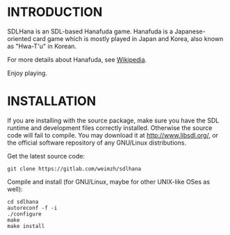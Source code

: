 INTRODUCTION
===========

SDLHana is an SDL-based Hanafuda game. Hanafuda is a Japanese-oriented
card game which is mostly played in Japan and Korea, also known as
"Hwa-T'u" in Korean.

For more details about Hanafuda, see
[Wikipedia](http://en.wikipedia.org/wiki/Hanafuda).

Enjoy playing.


INSTALLATION
===========

If you are installing with the source package, make sure you have the SDL
runtime and development files correctly installed. Otherwise the source
code will fail to compile. You may download it at http://www.libsdl.org/,
or the official software repository of any GNU/Linux distributions.

Get the latest source code:

```
git clone https://gitlab.com/weimzh/sdlhana
```

Compile and install (for GNU/Linux, maybe for other UNIX-like OSes as well):

```
cd sdlhana
autoreconf -f -i
./configure
make
make install
```
